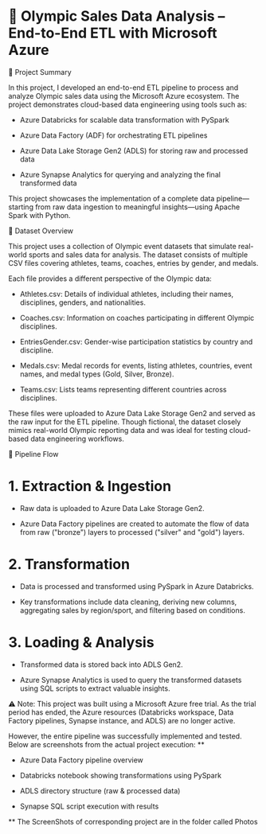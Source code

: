 # 🏅 Olympic Sales Data Analysis – End-to-End ETL with Microsoft Azure

📌 Project Summary

In this project, I developed an end-to-end ETL pipeline to process and analyze Olympic sales data using the Microsoft Azure ecosystem. The project demonstrates cloud-based data engineering using tools such as:

* Azure Databricks for scalable data transformation with PySpark

* Azure Data Factory (ADF) for orchestrating ETL pipelines

* Azure Data Lake Storage Gen2 (ADLS) for storing raw and processed data

* Azure Synapse Analytics for querying and analyzing the final transformed data

This project showcases the implementation of a complete data pipeline—starting from raw data ingestion to meaningful insights—using Apache Spark with Python.


📁 Dataset Overview

This project uses a collection of Olympic event datasets that simulate real-world sports and sales data for analysis. The dataset consists of multiple CSV files covering athletes, teams, coaches, entries by gender, and medals.


Each file provides a different perspective of the Olympic data:

* Athletes.csv: Details of individual athletes, including their names, disciplines, genders, and nationalities.

* Coaches.csv: Information on coaches participating in different Olympic disciplines.

* EntriesGender.csv: Gender-wise participation statistics by country and discipline.

* Medals.csv: Medal records for events, listing athletes, countries, event names, and medal types (Gold, Silver, Bronze).

* Teams.csv: Lists teams representing different countries across disciplines.


These files were uploaded to Azure Data Lake Storage Gen2 and served as the raw input for the ETL pipeline. Though fictional, the dataset closely mimics real-world Olympic reporting data and was ideal for testing cloud-based data engineering workflows.


🧱 Pipeline Flow

# 1. Extraction & Ingestion

* Raw data is uploaded to Azure Data Lake Storage Gen2.

* Azure Data Factory pipelines are created to automate the flow of data from raw ("bronze") layers to processed ("silver" and "gold") layers.

# 2. Transformation

* Data is processed and transformed using PySpark in Azure Databricks.

* Key transformations include data cleaning, deriving new columns, aggregating sales by region/sport, and filtering based on conditions.

# 3. Loading & Analysis

* Transformed data is stored back into ADLS Gen2.

* Azure Synapse Analytics is used to query the transformed datasets using SQL scripts to extract valuable insights.





⚠️ Note: This project was built using a Microsoft Azure free trial. As the trial period has ended, the Azure resources (Databricks workspace, Data Factory pipelines, Synapse instance, and ADLS) are no longer active.

However, the entire pipeline was successfully implemented and tested. Below are screenshots from the actual project execution: **

* Azure Data Factory pipeline overview

* Databricks notebook showing transformations using PySpark

* ADLS directory structure (raw & processed data)

* Synapse SQL script execution with results



** The ScreenShots of corresponding project are in the folder called Photos 



